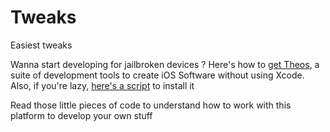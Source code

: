 Tweaks
=========

Easiest tweaks

Wanna start developing for jailbroken devices ? Here's how to [get Theos](http://iphonedevwiki.net/index.php/Theos/Getting_Started "Get Theos now !"), a suite of development tools to create iOS Software without using Xcode. Also, if you're lazy, [here's a script](https://gist.github.com/Cl3ment/7269df9fac6dd2a958fa "Click to view") to install it

Read those little pieces of code to understand how to work with this platform to develop your own stuff

